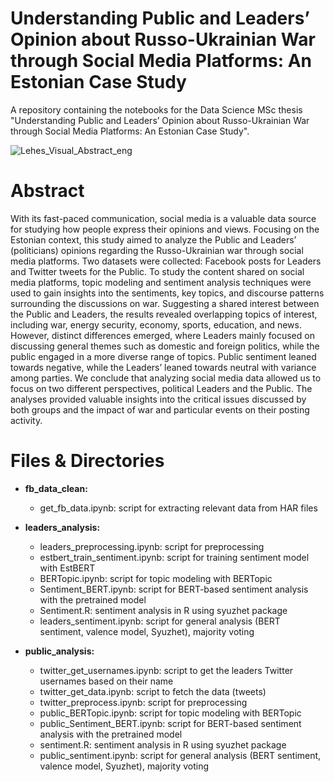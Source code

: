 # Understanding Public and Leaders’ Opinion about Russo-Ukrainian War through Social Media Platforms: An Estonian Case Study

A repository containing the notebooks for the Data Science MSc thesis "Understanding Public and Leaders’ Opinion about Russo-Ukrainian War through Social Media Platforms: An Estonian Case Study".

![Lehes_Visual_Abstract_eng](https://github.com/LisannaL/Thesis_MSc/assets/91329321/efa3efbe-c746-494c-bcc7-5153fd044d32)

# Abstract

With its fast-paced communication, social media is a valuable data source for studying how people express their opinions and views. Focusing on the Estonian context, this study aimed to analyze the Public and Leaders’ (politicians) opinions regarding the Russo-Ukrainian war through social media platforms. 
Two datasets were collected: Facebook posts for Leaders and Twitter tweets for the Public. To study the content shared on social media platforms, topic modeling and sentiment analysis techniques were used to gain insights into the sentiments, key topics, and discourse patterns surrounding the discussions on war. 
Suggesting a shared interest between the Public and Leaders, the results revealed overlapping topics of interest, including war, energy security, economy, sports, education, and news. However, distinct differences emerged, where Leaders mainly focused on discussing general themes such as domestic and foreign politics, while the public engaged in a more diverse range of topics. Public sentiment leaned towards negative, while the Leaders’ leaned towards neutral with variance among parties.
We conclude that analyzing social media data allowed us to focus on two different perspectives, political Leaders and the Public. The analyses provided valuable insights into the critical issues discussed by both groups and the impact of war and particular events on their posting activity.

# Files & Directories
* **fb_data_clean:** 
  * get_fb_data.ipynb: script for extracting relevant data from HAR files

* **leaders_analysis:**
  * leaders_preprocessing.ipynb: script for preprocessing
  * estbert_train_sentiment.ipynb: script for training sentiment model with EstBERT
  * BERTopic.ipynb: script for topic modeling with BERTopic
  * Sentiment_BERT.ipynb: script for BERT-based sentiment analysis with the pretrained model
  * Sentiment.R: sentiment analysis in R using syuzhet package
  * leaders_sentiment.ipynb: script for general analysis (BERT sentiment, valence model, Syuzhet), majority voting

* **public_analysis:**
  * twitter_get_usernames.ipynb: script to get the leaders Twitter usernames based on their name
  * twitter_get_data.ipynb: script to fetch the data (tweets)
  * twitter_preprocess.ipynb: script for preprocessing
  * public_BERTopic.ipynb: script for topic modeling with BERTopic
  * public_Sentiment_BERT.ipynb: script for BERT-based sentiment analysis with the pretrained model
  * sentiment.R: sentiment analysis in R using syuzhet package
  * public_sentiment.ipynb: script for general analysis (BERT sentiment, valence model, Syuzhet), majority voting
